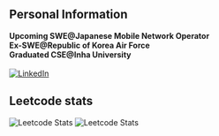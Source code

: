 ## Personal Information
<b> Upcoming SWE@Japanese Mobile Network Operator</b><br/>
<b> Ex-SWE@Republic of Korea Air Force</b><br/>
<b> Graduated CSE@Inha University</b><br/><br/>
[![LinkedIn](https://img.shields.io/badge/LinkedIn-%230077B5.svg?logo=linkedin&logoColor=white)](https://linkedin.com/in/yegukwon) 

## Leetcode stats
![Leetcode Stats](https://leetcard.jacoblin.cool/wt2080?extension=activity) ![Leetcode Stats](https://leetcard.jacoblin.cool/mindarlynn?extension=activity)
